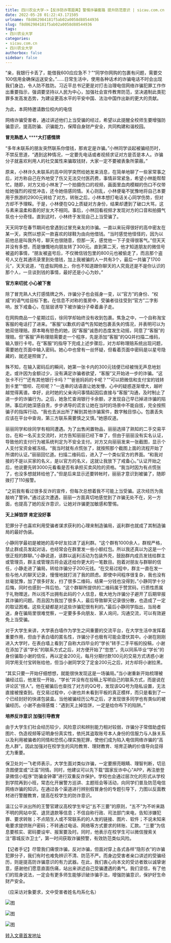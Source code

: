 ```yaml
---
title: 四川农业大学->【反诈防诈零距离】警惕诈骗套路 提升防范意识 | sicau.com.cn
date: 2022-05-28 01:22:43.171505
urlname: f8d862984181f5ab02a0058d88544936
slug: f8d862984181f5ab02a0058d88544936
tags: 
- 四川农业大学
categories:
- sicau.com.cn
- 四川农业大学
authorbox: false
sidebar: false
---
```

“亲，我银行卡丢了，能借我600应应急不？”“同学你网购的包裹有问题，需要交100信用金确保运送安全。”……日常生活中，使用各种话术的诈骗电话不时会出现我们身边，令人防不胜防。习近平总书记更是对打击治理电信网络诈骗犯罪工作作出重要指示，强调要坚持以人民为中心，加强社会宣传教育防范，坚决遏制此类犯罪多发高发态势，为建设更高水平的平安中国、法治中国作出新的更大的贡献。

为此，本网特邀请数位校内的电信
<!--more-->
网络诈骗受害者，通过讲述他们上当受骗的经过，希望以此提醒全校师生要增强防骗意识，提高防骗、识骗能力，保障自身财产安全，共同构建和谐校园。

**冒充熟悉人** ******大打感情牌**

“多年未联系的朋友突然联系你借钱，那肯定是诈骗。”小林同学谈起被骗经历时，不禁反思道，“遇到这种情况，一定要先电话或者视频求证对方是否是本人。诈骗分子就喜欢利用人的社交属性来骗取钱财，大家一定不要被表象所蒙蔽。”

原来，小林许久未联系的高中同学突然给她发来消息，在简单地聊了一些家常事之后，对方称自己在外地受了伤又无法交付医药费，事情非常紧急，希望小林能帮帮忙。随即，对方又给小林发了一个拍摄伤口的视频，画面里血肉模糊的伤口不仅带给她强烈的视觉冲击，还令她倍感同情。关心则乱，小林便毫不犹豫地将自己本要用于旅游的2900元转给了对方。转账之后，小林本想打电话关心同学伤势，但对方却不予理睬。于是，小林便在QQ上质疑对方身份，结果却遭到了破口大骂，这与素来温柔和善的好友大不相同。事后，小林回看视频才发现对方的口音和拍摄气氛也十分奇怪。直到这时，小林终于发现自己上当受骗了。

天天同学在春节期间也曾遇到过冒充亲友的诈骗。一直以来玩得很好的高中密友在某一天，突然以想买一款喜欢的球鞋为由向他借钱。“当时感觉他怪怪的，因为以前他总是叫我外号，聊天也很随意，但那一天，感觉他一下子变得很客气。”但天天并没有多想，而是慷慨地向朋友转了300元。直到第二天，他才知道朋友的微信号被盗的事情，“朋友被盗号后，不仅微信钱包里的800元也被偷走了，而且那个盗号人又在其通讯录里到处借钱，加上我被骗的人一共有3个，最后一共骗了1700元”，天天说道，“在虚拟网络上，你也不知道跟你聊天的人究竟还是不是你认识的那个人，一旦谈到钱的事情，最好还是小心为妙。”

**官方来叨扰 小心被下套**

除了冒充熟人大打感情牌之外，诈骗分子也会摇身一变，以“官方”的身份、“权威”的语气给目标下套。在信息不对称的茧房中，受骗者往往受到“官方”二字影响，放下戒备心，在层层诱导下被诈骗分子牵着鼻子走。

在网购商品一个星期过后，徐同学却始终没有收到包裹。焦急之中，一个自称淘宝客服的电话打了进来。“客服”以歉疚的语气告知她包裹丢失的情况，并表明可以为她双倍理赔。原本略有怒色的她，因“客服”诚恳的态度发生动摇，同意了“客服”的理赔。但“客服”声称理赔需要走一个程序，先是添加“客服”的QQ并扫描二维码，输入银行卡号。在“客服”的指导下完成上述步骤后，对方却称理赔系统出现问题，需要她在页面中输入密码。她心中也曾有一丝怀疑，但看着页面中密码是以星号隐藏的，就还是照做了。

殊不知，在输入密码后的瞬间，她第一张卡内的300元钱便已经被悄无声息地划走。或许因为金额过少，没有满足诈骗者欲望，“客服”又开始进一步的诈骗。“这张卡不行”“还有其他银行卡吗？”“爸爸妈妈的卡呢？”“可以把微信和支付宝的钱转到卡里”“借呗、花呗呢？”一连串的话语直让她发懵，心中的疑惑逐渐增大，越听越觉得离谱。幸好，此时她的父亲询问事情起因后直接与“客服”沟通，及时制止了进一步的诈骗行为。之后，她急忙查询银行卡余额，才发现自己早已掉进诈骗的陷阱。事后的她深感自责，步步诱导的谎言让她在当时的场景中不能自拔，完全按照骗子的指挥行动。“我也去派出所了解到其他诈骗案件，数字触目惊心。包裹丢失应该在平台中查询，第三方联系需要慎之又慎。”她感叹道。

丽丽同学和徐同学有相同遭遇。为了出售闲置物品，丽丽选择了熟知的二手交易平台。在和一名买主交流时，对方告知丽丽已经下单了，但由于丽丽没有实名认证，导致他的支付行为被系统判定为不安全支付。对方又向丽丽发来一张截图，显示个人支付宝资金被冻结。“我当时就有点慌张了，就按照那个截图上面的流程开始了所谓的认证。”丽丽回忆道。扫描二维码后，进入了一个类似官方的界面。“和我对接的不是以买家的名义，是以官方的名义，这就让我放下了戒备心。”认证开始之后，他说要先转3000元看看是否有承担买卖风险的资格。“我当时因为有点慌张了，也没多想就转给他了。”但是后来显示还要转帐时，丽丽才意识到被骗了，随即拨打了110报警。

“之前我有看过很多反诈的宣传，但每次总想着我不可能上当受骗。这次经历为我敲响了警钟。”通过这次遭遇，丽丽一方面真切地感觉到了诈骗无处不在，另一方面，也提高了她的反诈意识，让她对诈骗更加敏感和警惕。

**天上掉馅饼 肯定没好事**

犯罪分子也喜欢利用受骗者谋求获利的心理来制造骗局，返利群也就成了其制造骗局的最好伪装。

小静同学最初是被她的高中好友拉进了返利群。“这个群有1000余人，群规严格，禁止群成员发起对话，也经常会在群里发一些小额红包。所以我还真以为这是一个很正规的群聊。”小静说道，该群以返利活动为包装外壳，鼓励群内成员发钱给群主或管理员，群主或管理员将会返还给你更大的一笔数目。抱着对朋友与群聊的信任，小静走进了骗局，转给诈骗分子200元钱。“在交易过程中，群主一直在发一些与他人的聊天记录，慢慢地就打消了我的顾虑。即使中间程序很复杂，我也没有丝毫犹豫，加了很多好友，扫了很多二维码，结果一分钱也没得到，”小静同学十分后悔，同时也感到一阵后怕，“这个群聊所提供的二维码属于赞赏码，行质性质属于礼物赠送，所以找不出拥有此码的个人信息，极大地为诈骗分子避开了后期举报其诈骗的问题。而且因为我加了很多人，最后导致聊天记录很分散，也造成了一定的取证困难。这些无疑都是对这些诈骗犯很有利的。”最后小静同学指出，当局者迷，身在骗局里很难觉察，一定要多多向朋友、家人询问，沟通交流，可以有效避免上当受骗。

对于大学生来讲，大学表白墙作为学生之间重要的交流平台，在大学生活中发挥着重要作用，但由于表白墙的匿名性，诈骗分子也极有可能会潜伏其中。小谢在刚刚进入大学时，在表白墙上看到了自称大四毕业的“学长”转手二手平板的投稿，小谢在添加了该“学长”的联系方式之后，对方便开始了“忽悠”。先以同系毕业“学长”的身份骗取小谢的信任，再以定金200元，每月分期付款100元的交易方式诱惑小谢同学用支付宝转账给他，但当小谢同学交了定金200元之后，对方却将小谢拉黑。

“其实只要一开始仔细想想，就能很快发现这是一场骗局。”当小谢重新开始梳理被骗经过后，他发现一开始，“学长”并没有在投稿上写明自己的联系方式，而是说在评论区“捞人”。他在被骗后也查找了对方的QQ号，发现该QQ号为隐私设置，无法直接被搜查到。在交易过程中，小谢也并未看到平板的真正模样，而只是看到了一个已经封好的快递包装盒。当他被骗经历公布之后，才发现很多同学也有类似的被骗经历。小谢不由得感慨：“遇到天上掉馅饼，一定是给你布下的陷阱。”

**培养反诈意识 加强引导教育**

由于大学生们社会经历较少，风险意识和辨别能力相对较弱，诈骗分子常借助虚假图片、伪造视频等证明身份真实性，依托其盗取账号本人身份的信服力与人脉关系以及利用被骗者的同情和恐慌心理实施犯罪，使他们成为陷入电信网络诈骗的“高危人群”。因此加强对在校学生的风险教育、理财教育、培育正确的价值导向显得尤为重要。

保卫处刘一飞老师表示，大学生面对类似诈骗，一定要擦亮眼睛、理智判断，切忌贪图便宜或“泛滥”同情。同时，他建议可以先下载“国家反诈中心”APP，再注册登录微信小程序“防骗金钟罩”进行双重反诈保护。学校也会通过层次化的形式从学校到学院再到小班，常态化开展警方巡讲、主题班会等活动，向同学们普及防范电信网络诈骗的知识。在通过各个渠道进行辨别假冒身份的专题引导下，力图以反面教材进行警醒教育，提高在校学生的防诈意识。

温江公平派出所的王警官建议高校学生牢记“五不三要”的原则，“五不”为不听来路不明的网站中奖、退货退款等信息；不信自称行政、司法部门来电，告知涉嫌犯罪、要求转账；不点陌生人或不常联系的的人发的链接、图片、软件；不说未知来电要求提供账户密码；不转通过电话、网络等方式要求的转账、汇款。“三要”为信息要核实、密码要设牢、报案要及时。同时，他表示在校学生可以微信搜索关注“蓉城反诈卫士”，第一时间获取诈骗预警，有效防范类似风险。

【记者手记】尽管我们痛恨诈骗，反对诈骗，但面对穿上各式各样“隐形衣”的诈骗犯罪分子，我们有时也难免辨识不清、防范不严。而身边受害者亲口讲述的受骗经历，则是提高防诈骗意识的有力武器。在此，我们衷心向本文的受访者致以诚挚谢意，感谢他们愿意直面伤痛，站出来讲述自己受骗遭遇的勇气。我们坚信，有了他们的现身说法，一定会有更多师生能够识破诈骗手法，增强防骗意识，保护好生命财产安全。

（应采访对象要求，文中受害者姓名均系化名）

![图](https://news.sicau.edu.cn/__local/D/9E/EA/F988A7E6FF5DFCA3DF321B0A1B2_5217CA0E_5457C.png)

![图](https://news.sicau.edu.cn/__local/D/F5/B2/E43629D9D109D1E0A040EC9E744_27E56A6A_164CA4.png)

![图](https://news.sicau.edu.cn/__local/D/01/92/1E4C0D92E55E513850897DAB892_BB1E3712_F7409.png)

[转入文章首发地址](https://news.sicau.edu.cn/info/1078/67997.htm)